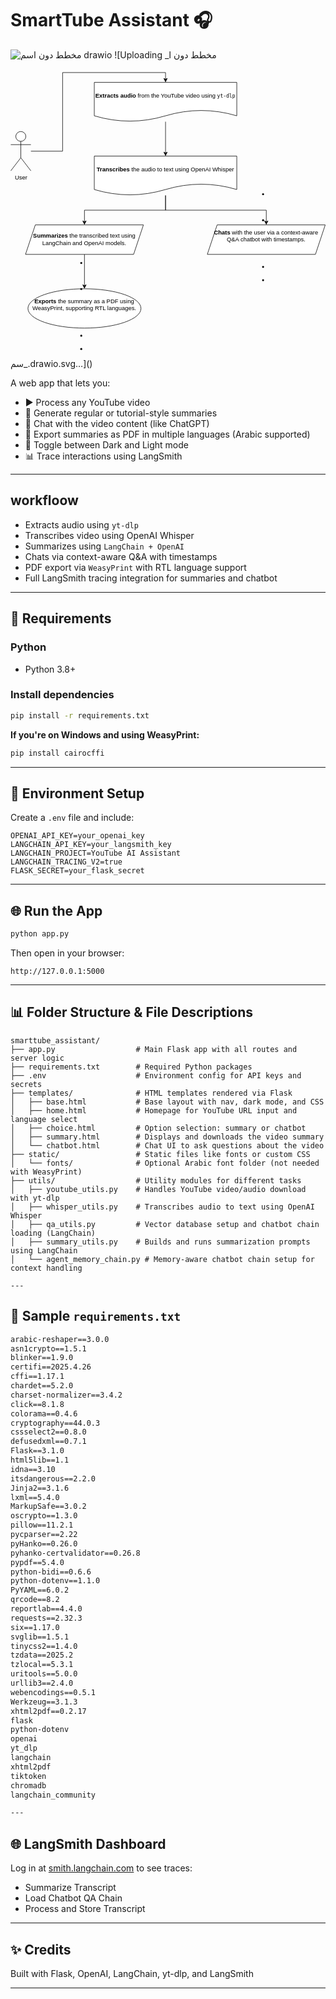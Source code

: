 # SmartTube Assistant 🎧
![_مخطط دون اسم_ drawio](https://github.com/user-attachments/assets/20b26153-0c5a-4caa-b682-8a5421fa8d07)
![Uploading _مخطط دون ا<?xml version="1.0" encoding="UTF-8"?>
<!-- Do not edit this file with editors other than draw.io -->
<!DOCTYPE svg PUBLIC "-//W3C//DTD SVG 1.1//EN" "http://www.w3.org/Graphics/SVG/1.1/DTD/svg11.dtd">
<svg xmlns="http://www.w3.org/2000/svg" style="background: transparent; background-color: transparent; color-scheme: light dark;" xmlns:xlink="http://www.w3.org/1999/xlink" version="1.1" width="641px" height="589px" viewBox="-0.5 -0.5 641 589" content="&lt;mxfile host=&quot;app.diagrams.net&quot; agent=&quot;Mozilla/5.0 (Windows NT 10.0; Win64; x64) AppleWebKit/537.36 (KHTML, like Gecko) Chrome/136.0.0.0 Safari/537.36&quot; version=&quot;26.2.14&quot;&gt;&#10;  &lt;diagram name=&quot;Page-1&quot; id=&quot;JeYkWxUI7-yJzDMc_pGb&quot;&gt;&#10;    &lt;mxGraphModel dx=&quot;1042&quot; dy=&quot;570&quot; grid=&quot;1&quot; gridSize=&quot;10&quot; guides=&quot;1&quot; tooltips=&quot;1&quot; connect=&quot;1&quot; arrows=&quot;1&quot; fold=&quot;1&quot; page=&quot;1&quot; pageScale=&quot;1&quot; pageWidth=&quot;827&quot; pageHeight=&quot;1169&quot; math=&quot;0&quot; shadow=&quot;0&quot;&gt;&#10;      &lt;root&gt;&#10;        &lt;mxCell id=&quot;0&quot; /&gt;&#10;        &lt;mxCell id=&quot;1&quot; parent=&quot;0&quot; /&gt;&#10;        &lt;mxCell id=&quot;tgICXBdVSu86_nX8_SzZ-6&quot; style=&quot;edgeStyle=orthogonalEdgeStyle;rounded=0;orthogonalLoop=1;jettySize=auto;html=1;entryX=0.5;entryY=0;entryDx=0;entryDy=0;&quot; edge=&quot;1&quot; parent=&quot;1&quot; source=&quot;tgICXBdVSu86_nX8_SzZ-1&quot; target=&quot;tgICXBdVSu86_nX8_SzZ-5&quot;&gt;&#10;          &lt;mxGeometry relative=&quot;1&quot; as=&quot;geometry&quot; /&gt;&#10;        &lt;/mxCell&gt;&#10;        &lt;mxCell id=&quot;tgICXBdVSu86_nX8_SzZ-1&quot; value=&quot;&amp;lt;strong data-end=&amp;quot;63&amp;quot; data-start=&amp;quot;45&amp;quot;&amp;gt;Extracts audio&amp;lt;/strong&amp;gt; from the YouTube video using &amp;lt;code data-end=&amp;quot;101&amp;quot; data-start=&amp;quot;93&amp;quot;&amp;gt;yt-dlp&amp;lt;/code&amp;gt;&quot; style=&quot;shape=document;whiteSpace=wrap;html=1;boundedLbl=1;&quot; vertex=&quot;1&quot; parent=&quot;1&quot;&gt;&#10;          &lt;mxGeometry x=&quot;280&quot; y=&quot;70&quot; width=&quot;290&quot; height=&quot;80&quot; as=&quot;geometry&quot; /&gt;&#10;        &lt;/mxCell&gt;&#10;        &lt;mxCell id=&quot;tgICXBdVSu86_nX8_SzZ-4&quot; style=&quot;edgeStyle=orthogonalEdgeStyle;rounded=0;orthogonalLoop=1;jettySize=auto;html=1;entryX=0.5;entryY=0;entryDx=0;entryDy=0;&quot; edge=&quot;1&quot; parent=&quot;1&quot; source=&quot;tgICXBdVSu86_nX8_SzZ-2&quot; target=&quot;tgICXBdVSu86_nX8_SzZ-1&quot;&gt;&#10;          &lt;mxGeometry relative=&quot;1&quot; as=&quot;geometry&quot; /&gt;&#10;        &lt;/mxCell&gt;&#10;        &lt;mxCell id=&quot;tgICXBdVSu86_nX8_SzZ-2&quot; value=&quot;User&quot; style=&quot;shape=umlActor;verticalLabelPosition=bottom;verticalAlign=top;html=1;outlineConnect=0;&quot; vertex=&quot;1&quot; parent=&quot;1&quot;&gt;&#10;          &lt;mxGeometry x=&quot;110&quot; y=&quot;170&quot; width=&quot;41&quot; height=&quot;80&quot; as=&quot;geometry&quot; /&gt;&#10;        &lt;/mxCell&gt;&#10;        &lt;mxCell id=&quot;tgICXBdVSu86_nX8_SzZ-12&quot; style=&quot;edgeStyle=orthogonalEdgeStyle;rounded=0;orthogonalLoop=1;jettySize=auto;html=1;&quot; edge=&quot;1&quot; parent=&quot;1&quot; source=&quot;tgICXBdVSu86_nX8_SzZ-5&quot; target=&quot;tgICXBdVSu86_nX8_SzZ-7&quot;&gt;&#10;          &lt;mxGeometry relative=&quot;1&quot; as=&quot;geometry&quot; /&gt;&#10;        &lt;/mxCell&gt;&#10;        &lt;mxCell id=&quot;tgICXBdVSu86_nX8_SzZ-14&quot; style=&quot;edgeStyle=orthogonalEdgeStyle;rounded=0;orthogonalLoop=1;jettySize=auto;html=1;entryX=0.5;entryY=0;entryDx=0;entryDy=0;&quot; edge=&quot;1&quot; parent=&quot;1&quot; source=&quot;tgICXBdVSu86_nX8_SzZ-5&quot; target=&quot;tgICXBdVSu86_nX8_SzZ-8&quot;&gt;&#10;          &lt;mxGeometry relative=&quot;1&quot; as=&quot;geometry&quot; /&gt;&#10;        &lt;/mxCell&gt;&#10;        &lt;mxCell id=&quot;tgICXBdVSu86_nX8_SzZ-5&quot; value=&quot;&amp;lt;strong data-end=&amp;quot;121&amp;quot; data-start=&amp;quot;106&amp;quot;&amp;gt;Transcribes&amp;lt;/strong&amp;gt; the audio to text using OpenAI Whisper&quot; style=&quot;shape=document;whiteSpace=wrap;html=1;boundedLbl=1;&quot; vertex=&quot;1&quot; parent=&quot;1&quot;&gt;&#10;          &lt;mxGeometry x=&quot;280&quot; y=&quot;220&quot; width=&quot;290&quot; height=&quot;80&quot; as=&quot;geometry&quot; /&gt;&#10;        &lt;/mxCell&gt;&#10;        &lt;mxCell id=&quot;tgICXBdVSu86_nX8_SzZ-7&quot; value=&quot;&amp;lt;li class=&amp;quot;&amp;quot; data-end=&amp;quot;311&amp;quot; data-start=&amp;quot;236&amp;quot;&amp;gt;&amp;lt;p class=&amp;quot;&amp;quot; data-end=&amp;quot;311&amp;quot; data-start=&amp;quot;239&amp;quot;&amp;gt;&amp;lt;br&amp;gt;&amp;lt;/p&amp;gt;&amp;lt;/li&amp;gt;&amp;lt;li class=&amp;quot;&amp;quot; data-end=&amp;quot;311&amp;quot; data-start=&amp;quot;236&amp;quot;&amp;gt;&amp;lt;p class=&amp;quot;&amp;quot; data-end=&amp;quot;311&amp;quot; data-start=&amp;quot;239&amp;quot;&amp;gt;&amp;lt;strong data-end=&amp;quot;248&amp;quot; data-start=&amp;quot;239&amp;quot;&amp;gt;Chats&amp;lt;/strong&amp;gt; with the user via a context-aware Q&amp;amp;amp;A chatbot with timestamps.&amp;lt;/p&amp;gt;&amp;lt;br/&amp;gt;&amp;lt;/li&amp;gt;&amp;lt;br/&amp;gt;&amp;lt;li class=&amp;quot;&amp;quot; data-end=&amp;quot;391&amp;quot; data-start=&amp;quot;312&amp;quot;&amp;gt;&amp;lt;br/&amp;gt;&amp;lt;p class=&amp;quot;&amp;quot; data-end=&amp;quot;391&amp;quot; data-start=&amp;quot;315&amp;quot;&amp;gt;&amp;lt;/p&amp;gt;&amp;lt;/li&amp;gt;&amp;lt;li class=&amp;quot;&amp;quot; data-end=&amp;quot;391&amp;quot; data-start=&amp;quot;312&amp;quot;&amp;gt;&amp;lt;br&amp;gt;&amp;lt;p class=&amp;quot;&amp;quot; data-end=&amp;quot;391&amp;quot; data-start=&amp;quot;315&amp;quot;&amp;gt;&amp;lt;/p&amp;gt;&amp;lt;/li&amp;gt;&quot; style=&quot;shape=parallelogram;perimeter=parallelogramPerimeter;whiteSpace=wrap;html=1;fixedSize=1;&quot; vertex=&quot;1&quot; parent=&quot;1&quot;&gt;&#10;          &lt;mxGeometry x=&quot;510&quot; y=&quot;360&quot; width=&quot;240&quot; height=&quot;60&quot; as=&quot;geometry&quot; /&gt;&#10;        &lt;/mxCell&gt;&#10;        &lt;mxCell id=&quot;tgICXBdVSu86_nX8_SzZ-16&quot; value=&quot;&quot; style=&quot;edgeStyle=orthogonalEdgeStyle;rounded=0;orthogonalLoop=1;jettySize=auto;html=1;&quot; edge=&quot;1&quot; parent=&quot;1&quot; source=&quot;tgICXBdVSu86_nX8_SzZ-8&quot; target=&quot;tgICXBdVSu86_nX8_SzZ-15&quot;&gt;&#10;          &lt;mxGeometry relative=&quot;1&quot; as=&quot;geometry&quot; /&gt;&#10;        &lt;/mxCell&gt;&#10;        &lt;mxCell id=&quot;tgICXBdVSu86_nX8_SzZ-8&quot; value=&quot;&amp;lt;strong data-end=&amp;quot;179&amp;quot; data-start=&amp;quot;165&amp;quot;&amp;gt;Summarizes&amp;lt;/strong&amp;gt; the transcribed text using LangChain and OpenAI models.&quot; style=&quot;shape=parallelogram;perimeter=parallelogramPerimeter;whiteSpace=wrap;html=1;fixedSize=1;&quot; vertex=&quot;1&quot; parent=&quot;1&quot;&gt;&#10;          &lt;mxGeometry x=&quot;140&quot; y=&quot;360&quot; width=&quot;240&quot; height=&quot;60&quot; as=&quot;geometry&quot; /&gt;&#10;        &lt;/mxCell&gt;&#10;        &lt;mxCell id=&quot;tgICXBdVSu86_nX8_SzZ-15&quot; value=&quot;&amp;lt;li class=&amp;quot;&amp;quot; data-end=&amp;quot;391&amp;quot; data-start=&amp;quot;312&amp;quot;&amp;gt;&amp;lt;p class=&amp;quot;&amp;quot; data-end=&amp;quot;391&amp;quot; data-start=&amp;quot;315&amp;quot;&amp;gt;&amp;lt;br&amp;gt;&amp;lt;/p&amp;gt;&amp;lt;/li&amp;gt;&amp;lt;li class=&amp;quot;&amp;quot; data-end=&amp;quot;391&amp;quot; data-start=&amp;quot;312&amp;quot;&amp;gt;&amp;lt;p class=&amp;quot;&amp;quot; data-end=&amp;quot;391&amp;quot; data-start=&amp;quot;315&amp;quot;&amp;gt;&amp;lt;strong data-end=&amp;quot;326&amp;quot; data-start=&amp;quot;315&amp;quot;&amp;gt;Exports&amp;lt;/strong&amp;gt; the summary as a PDF using WeasyPrint, supporting RTL languages.&amp;lt;/p&amp;gt;&amp;lt;br/&amp;gt;&amp;lt;/li&amp;gt;&amp;lt;br/&amp;gt;&amp;lt;li class=&amp;quot;&amp;quot; data-end=&amp;quot;485&amp;quot; data-start=&amp;quot;392&amp;quot;&amp;gt;&amp;lt;br/&amp;gt;&amp;lt;p class=&amp;quot;&amp;quot; data-end=&amp;quot;485&amp;quot; data-start=&amp;quot;395&amp;quot;&amp;gt;&amp;lt;/p&amp;gt;&amp;lt;/li&amp;gt;&amp;lt;li class=&amp;quot;&amp;quot; data-end=&amp;quot;485&amp;quot; data-start=&amp;quot;392&amp;quot;&amp;gt;&amp;lt;br&amp;gt;&amp;lt;p class=&amp;quot;&amp;quot; data-end=&amp;quot;485&amp;quot; data-start=&amp;quot;395&amp;quot;&amp;gt;&amp;lt;/p&amp;gt;&amp;lt;/li&amp;gt;&quot; style=&quot;ellipse;whiteSpace=wrap;html=1;&quot; vertex=&quot;1&quot; parent=&quot;1&quot;&gt;&#10;          &lt;mxGeometry x=&quot;145&quot; y=&quot;490&quot; width=&quot;230&quot; height=&quot;80&quot; as=&quot;geometry&quot; /&gt;&#10;        &lt;/mxCell&gt;&#10;      &lt;/root&gt;&#10;    &lt;/mxGraphModel&gt;&#10;  &lt;/diagram&gt;&#10;&lt;/mxfile&gt;&#10;"><defs/><g><g data-cell-id="0"><g data-cell-id="1"><g data-cell-id="tgICXBdVSu86_nX8_SzZ-6"><g><path d="M 315 107 L 315 170.63" fill="none" stroke="#000000" stroke-miterlimit="10" pointer-events="stroke" style="stroke: light-dark(rgb(0, 0, 0), rgb(255, 255, 255));"/><path d="M 315 175.88 L 311.5 168.88 L 315 170.63 L 318.5 168.88 Z" fill="#000000" stroke="#000000" stroke-miterlimit="10" pointer-events="all" style="fill: light-dark(rgb(0, 0, 0), rgb(255, 255, 255)); stroke: light-dark(rgb(0, 0, 0), rgb(255, 255, 255));"/></g></g><g data-cell-id="tgICXBdVSu86_nX8_SzZ-1"><g><path d="M 170 27 L 460 27 L 460 95 Q 387.5 73.4 315 95 Q 242.5 116.6 170 95 L 170 39 Z" fill="#ffffff" stroke="#000000" stroke-miterlimit="10" pointer-events="all" style="fill: light-dark(#ffffff, var(--ge-dark-color, #121212)); stroke: light-dark(rgb(0, 0, 0), rgb(255, 255, 255));"/></g><g><g transform="translate(-0.5 -0.5)"><switch><foreignObject style="overflow: visible; text-align: left;" pointer-events="none" width="100%" height="100%" requiredFeatures="http://www.w3.org/TR/SVG11/feature#Extensibility"><div xmlns="http://www.w3.org/1999/xhtml" style="display: flex; align-items: unsafe center; justify-content: unsafe center; width: 288px; height: 1px; padding-top: 55px; margin-left: 171px;"><div style="box-sizing: border-box; font-size: 0; text-align: center; color: #000000; "><div style="display: inline-block; font-size: 12px; font-family: &quot;Helvetica&quot;; color: light-dark(#000000, #ffffff); line-height: 1.2; pointer-events: all; white-space: normal; word-wrap: normal; "><strong data-start="45" data-end="63">Extracts audio</strong> from the YouTube video using <code data-start="93" data-end="101">yt-dlp</code></div></div></div></foreignObject><text x="315" y="59" fill="light-dark(#000000, #ffffff)" font-family="&quot;Helvetica&quot;" font-size="12px" text-anchor="middle">Extracts audio from the YouTube video using yt-d...</text></switch></g></g></g><g data-cell-id="tgICXBdVSu86_nX8_SzZ-4"><g><path d="M 41 167 L 105.5 167 L 105.5 7 L 315 7 L 315 20.63" fill="none" stroke="#000000" stroke-miterlimit="10" pointer-events="stroke" style="stroke: light-dark(rgb(0, 0, 0), rgb(255, 255, 255));"/><path d="M 315 25.88 L 311.5 18.88 L 315 20.63 L 318.5 18.88 Z" fill="#000000" stroke="#000000" stroke-miterlimit="10" pointer-events="all" style="fill: light-dark(rgb(0, 0, 0), rgb(255, 255, 255)); stroke: light-dark(rgb(0, 0, 0), rgb(255, 255, 255));"/></g></g><g data-cell-id="tgICXBdVSu86_nX8_SzZ-2"><g><ellipse cx="20.5" cy="137" rx="10.25" ry="10" fill="#ffffff" stroke="#000000" pointer-events="all" style="fill: light-dark(#ffffff, var(--ge-dark-color, #121212)); stroke: light-dark(rgb(0, 0, 0), rgb(255, 255, 255));"/><path d="M 20.5 147 L 20.5 180.33 M 20.5 153.67 L 0 153.67 M 20.5 153.67 L 41 153.67 M 20.5 180.33 L 0 207 M 20.5 180.33 L 41 207" fill="none" stroke="#000000" stroke-miterlimit="10" pointer-events="all" style="stroke: light-dark(rgb(0, 0, 0), rgb(255, 255, 255));"/></g><g><g transform="translate(-0.5 -0.5)"><switch><foreignObject style="overflow: visible; text-align: left;" pointer-events="none" width="100%" height="100%" requiredFeatures="http://www.w3.org/TR/SVG11/feature#Extensibility"><div xmlns="http://www.w3.org/1999/xhtml" style="display: flex; align-items: unsafe flex-start; justify-content: unsafe center; width: 1px; height: 1px; padding-top: 214px; margin-left: 21px;"><div style="box-sizing: border-box; font-size: 0; text-align: center; color: #000000; "><div style="display: inline-block; font-size: 12px; font-family: &quot;Helvetica&quot;; color: light-dark(#000000, #ffffff); line-height: 1.2; pointer-events: all; white-space: nowrap; ">User</div></div></div></foreignObject><text x="21" y="226" fill="light-dark(#000000, #ffffff)" font-family="&quot;Helvetica&quot;" font-size="12px" text-anchor="middle">User</text></switch></g></g></g><g data-cell-id="tgICXBdVSu86_nX8_SzZ-12"><g><path d="M 315 257 L 315 287 L 520 287 L 520 310.63" fill="none" stroke="#000000" stroke-miterlimit="10" pointer-events="stroke" style="stroke: light-dark(rgb(0, 0, 0), rgb(255, 255, 255));"/><path d="M 520 315.88 L 516.5 308.88 L 520 310.63 L 523.5 308.88 Z" fill="#000000" stroke="#000000" stroke-miterlimit="10" pointer-events="all" style="fill: light-dark(rgb(0, 0, 0), rgb(255, 255, 255)); stroke: light-dark(rgb(0, 0, 0), rgb(255, 255, 255));"/></g></g><g data-cell-id="tgICXBdVSu86_nX8_SzZ-14"><g><path d="M 315 257 L 315 287 L 150 287 L 150 310.63" fill="none" stroke="#000000" stroke-miterlimit="10" pointer-events="stroke" style="stroke: light-dark(rgb(0, 0, 0), rgb(255, 255, 255));"/><path d="M 150 315.88 L 146.5 308.88 L 150 310.63 L 153.5 308.88 Z" fill="#000000" stroke="#000000" stroke-miterlimit="10" pointer-events="all" style="fill: light-dark(rgb(0, 0, 0), rgb(255, 255, 255)); stroke: light-dark(rgb(0, 0, 0), rgb(255, 255, 255));"/></g></g><g data-cell-id="tgICXBdVSu86_nX8_SzZ-5"><g><path d="M 170 177 L 460 177 L 460 245 Q 387.5 223.4 315 245 Q 242.5 266.6 170 245 L 170 189 Z" fill="#ffffff" stroke="#000000" stroke-miterlimit="10" pointer-events="all" style="fill: light-dark(#ffffff, var(--ge-dark-color, #121212)); stroke: light-dark(rgb(0, 0, 0), rgb(255, 255, 255));"/></g><g><g transform="translate(-0.5 -0.5)"><switch><foreignObject style="overflow: visible; text-align: left;" pointer-events="none" width="100%" height="100%" requiredFeatures="http://www.w3.org/TR/SVG11/feature#Extensibility"><div xmlns="http://www.w3.org/1999/xhtml" style="display: flex; align-items: unsafe center; justify-content: unsafe center; width: 288px; height: 1px; padding-top: 205px; margin-left: 171px;"><div style="box-sizing: border-box; font-size: 0; text-align: center; color: #000000; "><div style="display: inline-block; font-size: 12px; font-family: &quot;Helvetica&quot;; color: light-dark(#000000, #ffffff); line-height: 1.2; pointer-events: all; white-space: normal; word-wrap: normal; "><strong data-start="106" data-end="121">Transcribes</strong> the audio to text using OpenAI Whisper</div></div></div></foreignObject><text x="315" y="209" fill="light-dark(#000000, #ffffff)" font-family="&quot;Helvetica&quot;" font-size="12px" text-anchor="middle">Transcribes the audio to text using OpenAI Whisp...</text></switch></g></g></g><g data-cell-id="tgICXBdVSu86_nX8_SzZ-7"><g><path d="M 400 377 L 420 317 L 640 317 L 620 377 Z" fill="#ffffff" stroke="#000000" stroke-miterlimit="10" pointer-events="all" style="fill: light-dark(#ffffff, var(--ge-dark-color, #121212)); stroke: light-dark(rgb(0, 0, 0), rgb(255, 255, 255));"/></g><g><g transform="translate(-0.5 -0.5)"><switch><foreignObject style="overflow: visible; text-align: left;" pointer-events="none" width="100%" height="100%" requiredFeatures="http://www.w3.org/TR/SVG11/feature#Extensibility"><div xmlns="http://www.w3.org/1999/xhtml" style="display: flex; align-items: unsafe center; justify-content: unsafe center; width: 238px; height: 1px; padding-top: 347px; margin-left: 401px;"><div style="box-sizing: border-box; font-size: 0; text-align: center; color: #000000; "><div style="display: inline-block; font-size: 12px; font-family: &quot;Helvetica&quot;; color: light-dark(#000000, #ffffff); line-height: 1.2; pointer-events: all; white-space: normal; word-wrap: normal; "><li data-start="236" data-end="311" class=""><p data-start="239" data-end="311" class=""><br /></p></li><li data-start="236" data-end="311" class=""><p data-start="239" data-end="311" class=""><strong data-start="239" data-end="248">Chats</strong> with the user via a context-aware Q&amp;A chatbot with timestamps.</p><br /></li><br /><li data-start="312" data-end="391" class=""><br /><p data-start="315" data-end="391" class=""></p></li><li data-start="312" data-end="391" class=""><br /><p data-start="315" data-end="391" class=""></p></li></div></div></div></foreignObject><text x="520" y="351" fill="light-dark(#000000, #ffffff)" font-family="&quot;Helvetica&quot;" font-size="12px" text-anchor="middle">Chats with the user via a context-aware...</text></switch></g></g></g><g data-cell-id="tgICXBdVSu86_nX8_SzZ-16"><g><path d="M 150 377 L 150 440.63" fill="none" stroke="#000000" stroke-miterlimit="10" pointer-events="stroke" style="stroke: light-dark(rgb(0, 0, 0), rgb(255, 255, 255));"/><path d="M 150 445.88 L 146.5 438.88 L 150 440.63 L 153.5 438.88 Z" fill="#000000" stroke="#000000" stroke-miterlimit="10" pointer-events="all" style="fill: light-dark(rgb(0, 0, 0), rgb(255, 255, 255)); stroke: light-dark(rgb(0, 0, 0), rgb(255, 255, 255));"/></g></g><g data-cell-id="tgICXBdVSu86_nX8_SzZ-8"><g><path d="M 30 377 L 50 317 L 270 317 L 250 377 Z" fill="#ffffff" stroke="#000000" stroke-miterlimit="10" pointer-events="all" style="fill: light-dark(#ffffff, var(--ge-dark-color, #121212)); stroke: light-dark(rgb(0, 0, 0), rgb(255, 255, 255));"/></g><g><g transform="translate(-0.5 -0.5)"><switch><foreignObject style="overflow: visible; text-align: left;" pointer-events="none" width="100%" height="100%" requiredFeatures="http://www.w3.org/TR/SVG11/feature#Extensibility"><div xmlns="http://www.w3.org/1999/xhtml" style="display: flex; align-items: unsafe center; justify-content: unsafe center; width: 238px; height: 1px; padding-top: 347px; margin-left: 31px;"><div style="box-sizing: border-box; font-size: 0; text-align: center; color: #000000; "><div style="display: inline-block; font-size: 12px; font-family: &quot;Helvetica&quot;; color: light-dark(#000000, #ffffff); line-height: 1.2; pointer-events: all; white-space: normal; word-wrap: normal; "><strong data-start="165" data-end="179">Summarizes</strong> the transcribed text using LangChain and OpenAI models.</div></div></div></foreignObject><text x="150" y="351" fill="light-dark(#000000, #ffffff)" font-family="&quot;Helvetica&quot;" font-size="12px" text-anchor="middle">Summarizes the transcribed text using La...</text></switch></g></g></g><g data-cell-id="tgICXBdVSu86_nX8_SzZ-15"><g><ellipse cx="150" cy="487" rx="115" ry="40" fill="#ffffff" stroke="#000000" pointer-events="all" style="fill: light-dark(#ffffff, var(--ge-dark-color, #121212)); stroke: light-dark(rgb(0, 0, 0), rgb(255, 255, 255));"/></g><g><g transform="translate(-0.5 -0.5)"><switch><foreignObject style="overflow: visible; text-align: left;" pointer-events="none" width="100%" height="100%" requiredFeatures="http://www.w3.org/TR/SVG11/feature#Extensibility"><div xmlns="http://www.w3.org/1999/xhtml" style="display: flex; align-items: unsafe center; justify-content: unsafe center; width: 228px; height: 1px; padding-top: 487px; margin-left: 36px;"><div style="box-sizing: border-box; font-size: 0; text-align: center; color: #000000; "><div style="display: inline-block; font-size: 12px; font-family: &quot;Helvetica&quot;; color: light-dark(#000000, #ffffff); line-height: 1.2; pointer-events: all; white-space: normal; word-wrap: normal; "><li data-start="312" data-end="391" class=""><p data-start="315" data-end="391" class=""><br /></p></li><li data-start="312" data-end="391" class=""><p data-start="315" data-end="391" class=""><strong data-start="315" data-end="326">Exports</strong> the summary as a PDF using WeasyPrint, supporting RTL languages.</p><br /></li><br /><li data-start="392" data-end="485" class=""><br /><p data-start="395" data-end="485" class=""></p></li><li data-start="392" data-end="485" class=""><br /><p data-start="395" data-end="485" class=""></p></li></div></div></div></foreignObject><text x="150" y="491" fill="light-dark(#000000, #ffffff)" font-family="&quot;Helvetica&quot;" font-size="12px" text-anchor="middle">Exports the summary as a PDF using Wea...</text></switch></g></g></g></g></g></g><switch><g requiredFeatures="http://www.w3.org/TR/SVG11/feature#Extensibility"/><a transform="translate(0,-5)" xlink:href="https://www.drawio.com/doc/faq/svg-export-text-problems" target="_blank"><text text-anchor="middle" font-size="10px" x="50%" y="100%">Text is not SVG - cannot display</text></a></switch></svg>سم_.drawio.svg…]()

A web app that lets you:
- ▶️ Process any YouTube video
- 📄 Generate regular or tutorial-style summaries
- 💬 Chat with the video content (like ChatGPT)
- 🔄 Export summaries as PDF in multiple languages (Arabic supported)
- 🌙 Toggle between Dark and Light mode
- 📊 Trace interactions using LangSmith

---

## workfloow 
- Extracts audio using `yt-dlp`
- Transcribes video using OpenAI Whisper
- Summarizes using `LangChain + OpenAI`
- Chats via context-aware Q&A with timestamps
- PDF export via `WeasyPrint` with RTL language support
- Full LangSmith tracing integration for summaries and chatbot

---

## 🚧 Requirements

### Python
- Python 3.8+

### Install dependencies
```bash
pip install -r requirements.txt
```

**If you're on Windows and using WeasyPrint:**
```bash
pip install cairocffi
```

---

## 🔢 Environment Setup
Create a `.env` file and include:
```env
OPENAI_API_KEY=your_openai_key
LANGCHAIN_API_KEY=your_langsmith_key
LANGCHAIN_PROJECT=YouTube AI Assistant
LANGCHAIN_TRACING_V2=true
FLASK_SECRET=your_flask_secret
```

---

## 🌐 Run the App
```bash
python app.py
```
Then open in your browser:
```
http://127.0.0.1:5000
```

---

## 📊 Folder Structure & File Descriptions
```
smarttube_assistant/
├── app.py                  # Main Flask app with all routes and server logic
├── requirements.txt        # Required Python packages
├── .env                    # Environment config for API keys and secrets
├── templates/              # HTML templates rendered via Flask
│   ├── base.html           # Base layout with nav, dark mode, and CSS
│   ├── home.html           # Homepage for YouTube URL input and language select
│   ├── choice.html         # Option selection: summary or chatbot
│   ├── summary.html        # Displays and downloads the video summary
│   └── chatbot.html        # Chat UI to ask questions about the video
├── static/                 # Static files like fonts or custom CSS
│   └── fonts/              # Optional Arabic font folder (not needed with WeasyPrint)
├── utils/                  # Utility modules for different tasks
│   ├── youtube_utils.py    # Handles YouTube video/audio download with yt-dlp
│   ├── whisper_utils.py    # Transcribes audio to text using OpenAI Whisper
│   ├── qa_utils.py         # Vector database setup and chatbot chain loading (LangChain)
│   ├── summary_utils.py    # Builds and runs summarization prompts using LangChain
│   └── agent_memory_chain.py # Memory-aware chatbot chain setup for context handling

---
```
## 📄 Sample `requirements.txt`
```txt
arabic-reshaper==3.0.0
asn1crypto==1.5.1
blinker==1.9.0
certifi==2025.4.26
cffi==1.17.1
chardet==5.2.0
charset-normalizer==3.4.2
click==8.1.8
colorama==0.4.6
cryptography==44.0.3
cssselect2==0.8.0
defusedxml==0.7.1
Flask==3.1.0
html5lib==1.1
idna==3.10
itsdangerous==2.2.0
Jinja2==3.1.6
lxml==5.4.0
MarkupSafe==3.0.2
oscrypto==1.3.0
pillow==11.2.1
pycparser==2.22
pyHanko==0.26.0
pyhanko-certvalidator==0.26.8
pypdf==5.4.0
python-bidi==0.6.6
python-dotenv==1.1.0
PyYAML==6.0.2
qrcode==8.2
reportlab==4.4.0
requests==2.32.3
six==1.17.0
svglib==1.5.1
tinycss2==1.4.0
tzdata==2025.2
tzlocal==5.3.1
uritools==5.0.0
urllib3==2.4.0
webencodings==0.5.1
Werkzeug==3.1.3
xhtml2pdf==0.2.17
flask
python-dotenv
openai
yt_dlp
langchain
xhtml2pdf
tiktoken
chromadb
langchain_community

---
```
## 🌐 LangSmith Dashboard
Log in at [smith.langchain.com](https://smith.langchain.com/) to see traces:
- Summarize Transcript
- Load Chatbot QA Chain
- Process and Store Transcript

---

## ✨ Credits
Built with Flask, OpenAI, LangChain, yt-dlp, and LangSmith

---


